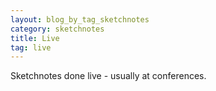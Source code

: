 ```yaml
---
layout: blog_by_tag_sketchnotes
category: sketchnotes
title: Live
tag: live
---
```


Sketchnotes done live - usually at conferences.
